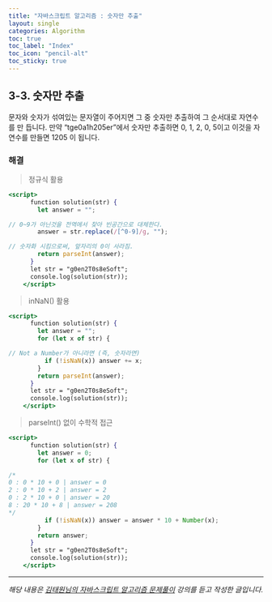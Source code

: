 ```yaml
---
title: "자바스크립트 알고리즘 : 숫자만 추출"
layout: single
categories: Algorithm
toc: true
toc_label: "Index"
toc_icon: "pencil-alt"
toc_sticky: true
---
```


## 3-3. 숫자만 추출

문자와 숫자가 섞여있는 문자열이 주어지면 그 중 숫자만 추출하여 그 순서대로 자연수를 만
듭니다.
만약 “tge0a1h205er”에서 숫자만 추출하면 0, 1, 2, 0, 5이고 이것을 자연수를 만들면 1205
이 됩니다.

### 해결

> 정규식 활용

```jsx
<script>
      function solution(str) {
        let answer = "";

// 0~9가 아닌것을 전역에서 찾아 빈공간으로 대체한다.
        answer = str.replace(/[^0-9]/g, "");

// 숫자화 시킴으로써, 앞자리의 0이 사라짐.
        return parseInt(answer);
      }
      let str = "g0en2T0s8eSoft";
      console.log(solution(str));
    </script>
```

> inNaN() 활용

```jsx
<script>
      function solution(str) {
        let answer = "";
        for (let x of str) {

// Not a Number가 아니라면 (즉, 숫자라면)
          if (!isNaN(x)) answer += x;
        }
        return parseInt(answer);
      }
      let str = "g0en2T0s8eSoft";
      console.log(solution(str));
    </script>
```

> parseInt() 없이 수학적 접근

```jsx
<script>
      function solution(str) {
        let answer = 0;
        for (let x of str) {

/*
0 : 0 * 10 + 0 | answer = 0
2 : 0 * 10 + 2 | answer = 2
0 : 2 * 10 + 0 | answer = 20
8 : 20 * 10 + 8 | answer = 208
*/
          if (!isNaN(x)) answer = answer * 10 + Number(x);
        }
        return answer;
      }
      let str = "g0en2T0s8eSoft";
      console.log(solution(str));
    </script>
```

---

_해당 내용은 [김태원님의 자바스크립트 알고리즘 문제풀이](https://www.inflearn.com/course/%EC%9E%90%EB%B0%94%EC%8A%A4%ED%81%AC%EB%A6%BD%ED%8A%B8-%EC%95%8C%EA%B3%A0%EB%A6%AC%EC%A6%98-%EB%AC%B8%EC%A0%9C%ED%92%80%EC%9D%B4/dashboard) 강의를 듣고 작성한 글입니다._
